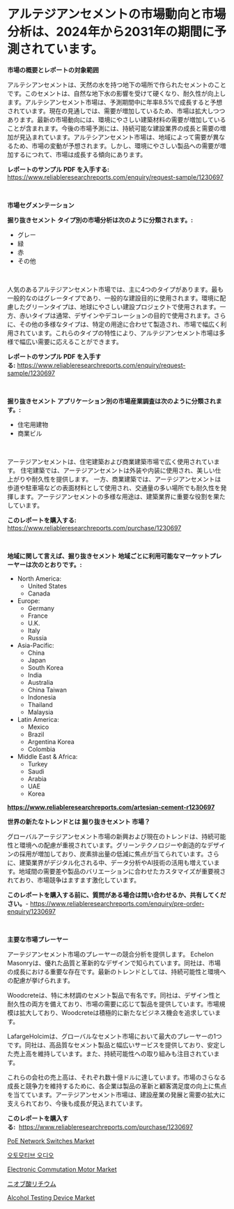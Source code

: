 <p><h1>アルテジアンセメントの市場動向と市場分析は、2024年から2031年の期間に予測されています。</h1></p><p><strong>市場の概要とレポートの対象範囲</strong></p>
<p><p>アルテシアンセメントは、天然の水を持つ地下の場所で作られたセメントのことです。このセメントは、自然な地下水の影響を受けて硬くなり、耐久性が向上します。アルテシアンセメント市場は、予測期間中に年率8.5%で成長すると予想されています。現在の見通しでは、需要が増加しているため、市場は拡大しつつあります。最新の市場動向には、環境にやさしい建築材料の需要が増加していることが含まれます。今後の市場予測には、持続可能な建設業界の成長と需要の増加が見込まれています。アルテシアンセメント市場は、地域によって需要が異なるため、市場の変動が予想されます。しかし、環境にやさしい製品への需要が増加するにつれて、市場は成長する傾向にあります。</p></p>
<p><strong>レポートのサンプル PDF を入手する:</strong> <a href="https://www.reliableresearchreports.com/enquiry/request-sample/1230697">https://www.reliableresearchreports.com/enquiry/request-sample/1230697</a></p>
<p>&nbsp;</p>
<p><strong>市場セグメンテーション</strong></p>
<p><strong>掘り抜きセメント タイプ別の市場分析は次のように分類されます。:</strong></p>
<p><ul><li>グレー</li><li>緑</li><li>赤</li><li>その他</li></ul></p>
<p>&nbsp;</p>
<p><p>人気のあるアルテジアンセメント市場では、主に4つのタイプがあります。最も一般的なのはグレータイプであり、一般的な建設目的に使用されます。環境に配慮したグリーンタイプは、地球にやさしい建設プロジェクトで使用されます。一方、赤いタイプは通常、デザインやデコレーションの目的で使用されます。さらに、その他の多様なタイプは、特定の用途に合わせて製造され、市場で幅広く利用されています。これらのタイプの特性により、アルテジアンセメント市場は多様で幅広い需要に応えることができます。</p></p>
<p><strong>レポートのサンプル PDF を入手する:</strong>&nbsp;<a href="https://www.reliableresearchreports.com/enquiry/request-sample/1230697">https://www.reliableresearchreports.com/enquiry/request-sample/1230697</a></p>
<p>&nbsp;</p>
<p><strong> 掘り抜きセメント アプリケーション別の市場産業調査は次のように分類されます。:</strong></p>
<p><ul><li>住宅用建物</li><li>商業ビル</li></ul></p>
<p>&nbsp;</p>
<p><p>アーテジアンセメントは、住宅建築および商業建築市場で広く使用されています。 住宅建築では、アーテジアンセメントは外装や内装に使用され、美しい仕上がりや耐久性を提供します。 一方、商業建築では、アーテジアンセメントは歩道や駐車場などの表面材料として使用され、交通量の多い場所でも耐久性を発揮します。アーテジアンセメントの多様な用途は、建築業界に重要な役割を果たしています。</p></p>
<p><strong>このレポートを購入する:</strong>&nbsp; <a href="https://www.reliableresearchreports.com/purchase/1230697">https://www.reliableresearchreports.com/purchase/1230697</a></p>
<p>&nbsp;</p>
<p><strong>地域に関して言えば、掘り抜きセメント 地域ごとに利用可能なマーケットプレーヤーは次のとおりです。:</strong></p>
<p><ul>
    <li>
        North America:
        <ul>
            <li>United States</li>
            <li>Canada</li>
        </ul>
    </li>
    <li>
        Europe:
        <ul>
            <li>Germany</li>
            <li>France</li>
            <li>U.K.</li>
            <li>Italy</li>
            <li>Russia</li>
        </ul>
    </li>
    <li>
        Asia-Pacific:
        <ul>
            <li>China</li>
            <li>Japan</li>
            <li>South Korea</li>
            <li>India</li>
            <li>Australia</li>
            <li>China Taiwan</li>
            <li>Indonesia</li>
            <li>Thailand</li>
            <li>Malaysia</li>
        </ul>
    </li>
    <li>
        Latin America:
        <ul>
            <li>Mexico</li>
            <li>Brazil</li>
            <li>Argentina Korea</li>
            <li>Colombia</li>
        </ul>
    </li>
    <li>
        Middle East & Africa:
        <ul>
            <li>Turkey</li>
            <li>Saudi</li>
            <li>Arabia</li>
            <li>UAE</li>
            <li>Korea</li>
        </ul>
    </li>
    </ul></p>
<p><strong><a href="https://www.reliableresearchreports.com/artesian-cement-r1230697">https://www.reliableresearchreports.com/artesian-cement-r1230697</a></strong>&nbsp;</p>
<p><strong>世界の新たなトレンドとは 掘り抜きセメント 市場？</strong></p>
<p><p>グローバルアーテジアンセメント市場の新興および現在のトレンドは、持続可能性と環境への配慮が重視されています。グリーンテクノロジーや創造的なデザインの採用が増加しており、炭素排出量の低減に焦点が当てられています。さらに、建築業界がデジタル化される中、データ分析やAI技術の活用も増えています。地域間の需要差や製品のバリエーションに合わせたカスタマイズが重要視されており、市場競争はますます激化しています。</p></p>
<p><strong>このレポートを購入する前に、質問がある場合は問い合わせるか、共有してください。</strong>- <a href="https://www.reliableresearchreports.com/enquiry/pre-order-enquiry/1230697">https://www.reliableresearchreports.com/enquiry/pre-order-enquiry/1230697</a></p>
<p>&nbsp;</p>
<p><strong>主要な市場プレーヤー</strong></p>
<p><p>アーテジアンセメント市場のプレーヤーの競合分析を提供します。 Echelon Masonryは、優れた品質と革新的なデザインで知られています。同社は、市場の成長における重要な存在です。最新のトレンドとしては、持続可能性と環境への配慮が挙げられます。</p><p>Woodcreteは、特に木材調のセメント製品で有名です。同社は、デザイン性と耐久性の両方を備えており、市場の需要に応じて製品を提供しています。市場規模は拡大しており、Woodcreteは積極的に新たなビジネス機会を追求しています。</p><p>LafargeHolcimは、グローバルなセメント市場において最大のプレーヤーの1つです。同社は、高品質なセメント製品と幅広いサービスを提供しており、安定した売上高を維持しています。また、持続可能性への取り組みも注目されています。</p><p>これらの会社の売上高は、それぞれ数十億ドルに達しています。市場のさらなる成長と競争力を維持するために、各企業は製品の革新と顧客満足度の向上に焦点を当てています。アーテジアンセメント市場は、建設産業の発展と需要の拡大に支えられており、今後も成長が見込まれています。</p></p>
<p><strong>このレポートを購入する:</strong>&nbsp;&nbsp;<a href="https://www.reliableresearchreports.com/purchase/1230697">https://www.reliableresearchreports.com/purchase/1230697</a></p>
<p><p><a href="https://www.linkedin.com/pulse/poe-network-switches-market-exploring-share-trends-future-cpcuc?trackingId=6as%2F9UpkmzBrM6zYJ4sFNQ%3D%3D">PoE Network Switches Market</a></p><p><a href="https://github.com/TimmyMann6767/Market-Research-Report-List-1/blob/main/783081928815.md">오토모티브 오디오</a></p><p><a href="https://www.linkedin.com/pulse/analyzing-electronic-commutation-motor-market-global-industry-lsabc?trackingId=j1nPQ1zb3FBK9%2BcdIK5N0A%3D%3D">Electronic Commutation Motor Market</a></p><p><a href="https://github.com/AriMuller2009/Market-Research-Report-List-1/blob/main/571878231328.md">ニオブ酸リチウム</a></p><p><a href="https://github.com/Airanohannonzb68e5pb53oc1/Market-Research-Report-List-2/blob/main/alcohol-testing-device-market.md">Alcohol Testing Device Market</a></p></p>